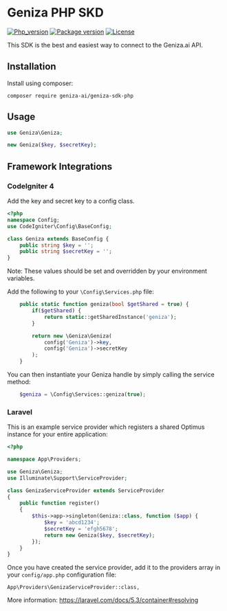 Geniza PHP SKD
=========================

[![Php_version](https://img.shields.io/packagist/php-v/geniza-ai/geniza-sdk-php?logo=php&logoColor=ffffff)](https://packagist.org/packages/datadistillr/drill-sdk-php)
[![Package version](https://img.shields.io/packagist/v/geniza-ai/geniza-sdk-php?include_prereleases&logo=packagist&logoColor=ffffff)](https://packagist.org/packages/datadistillr/drill-sdk-php)
[![License](https://img.shields.io/packagist/l/geniza-ai/geniza-sdk-php?logo=MIT&logoColor=ffffff)](LICENSE)


This SDK is the best and easiest way to connect to the Geniza.ai API.

Installation
------------

Install using composer:

```
composer require geniza-ai/geniza-sdk-php
```

Usage
-----

```php
use Geniza\Geniza;

new Geniza($key, $secretKey);
```
## Framework Integrations

### CodeIgniter 4

Add the key and secret key to a config class.
```php
<?php
namespace Config;
use CodeIgniter\Config\BaseConfig;

class Geniza extends BaseConfig {
	public string $key = '';
	public string $secretKey = '';
}
```
Note: These values should be set and overridden by your environment variables.

Add the following to your `\Config\Services.php` file:
```php
	public static function geniza(bool $getShared = true) {
		if($getShared) {
			return static::getSharedInstance('geniza');
		}

		return new \Geniza\Geniza(
			config('Geniza')->key,
			config('Geniza')->secretKey
		);
	}
```

You can then instantiate your Geniza handle by simply calling the service method:
```php
	$geniza = \Config\Services::geniza(true);
```

### Laravel

This is an example service provider which registers a shared Optimus instance for your entire application:

```php
<?php

namespace App\Providers;

use Geniza\Geniza;
use Illuminate\Support\ServiceProvider;

class GenizaServiceProvider extends ServiceProvider
{
    public function register()
    {
        $this->app->singleton(Geniza::class, function ($app) {
            $key = 'abcd1234';
            $secretKey = 'efgh5678';
            return new Geniza($key, $secretKey);
        });
    }
}
```

Once you have created the service provider, add it to the providers array in your `config/app.php` configuration file:

```
App\Providers\GenizaServiceProvider::class,
```

More information: https://laravel.com/docs/5.3/container#resolving

